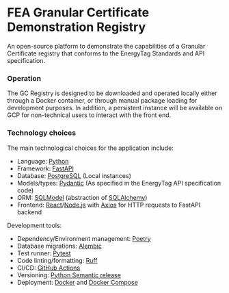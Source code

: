 # FEA Granular Certificate Demonstration Registry
An open-source platform to demonstrate the capabilities of a Granular Certificate registry that conforms to the EnergyTag Standards and API specification.

### Operation
The GC Registry is designed to be downloaded and operated locally either through a Docker container, or through manual package loading for development purposes.
In addition, a persistent instance will be available on GCP for non-technical users to interact with the front end.

### Technology choices

The main technological choices for the application include:

- Language: [Python](https://www.python.org/)
- Framework: [FastAPI](https://fastapi.tiangolo.com/)
- Database: [PostgreSQL](https://www.postgresql.org/) (Local instances)
- Models/types: [Pydantic](https://docs.pydantic.dev/latest/) (As specified in the EnergyTag API specification code)
- ORM: [SQLModel](https://sqlmodel.tiangolo.com/) (abstraction of [SQLAlchemy](https://www.sqlalchemy.org/))
- Frontend: [React](https://react.dev/)/[Node.js](https://nodejs.org/en) with [Axios](https://axios-http.com/docs/intro) for HTTP requests to FastAPI backend

Development tools:

- Dependency/Environment management: [Poetry](https://python-poetry.org/)
- Database migrations: [Alembic](https://alembic.sqlalchemy.org/en/latest/)
- Test runner: [Pytest](https://docs.pytest.org/en/8.0.x/)
- Code linting/formatting: [Ruff](https://docs.astral.sh/ruff/)
- CI/CD: [GitHub Actions](https://github.com/features/actions)
- Versioning: [Python Semantic release](https://python-semantic-release.readthedocs.io/en/latest/)
- Deployment: [Docker](https://www.docker.com/) and [Docker Compose](https://docs.docker.com/compose/)


